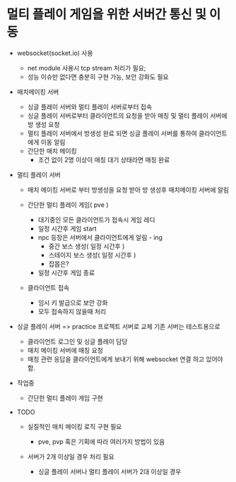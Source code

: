 # 멀티 플레이 게임을 위한 서버간 통신 및 이동
+ websocket(socket.io) 사용
    + net module 사용시 tcp stream 처리가 필요;
    + 성능 이슈만 없다면 충분히 구현 가능, 보안 강화도 필요
    
+ 매치메이킹 서버
    + 싱글 플레이 서버와 멀티 플레이 서버로부터 접속
    + 싱글 플레이 서버로부터 클라이언트의 요청을 받아 매칭 및 멀티 플레이 서버에 방 생성 요청
    + 멀티 플레이 서버에서 방생성 완료 되면 싱글 플레이 서버를 통하여 클라이언트에게 이동 알림
    + 간단한 매치 메이킹 
        + 조건 없이 2명 이상이 매칭 대기 상태라면 매칭 완료

+ 멀티 플레이 서버
    + 매치 메이킹 서버로 부터 방생성을 요청 받아 방 생성후 매치메이킹 서버에 알림

    + 간단한 멀티 플레이 게임( pve )
        + 대기중인 모든 클라이언트가 접속시 게임 레디
        + 일정 시간후 게임 start
        + npc 등장은 서버에서 클라이언트에게 알림 - ing
            + 중간 보스 생성( 일정 시간후 ) 
            + 스테이지 보스 생성( 일정 시간후 ) 
            + 잡몹은?            
        + 일정 시간후 게임 종료

    + 클라이언트 접속
        + 임시 키 발급으로 보안 강화
        + 모두 접속하지 않을때 처리


+ 싱글 플레이 서버 => practice 프로젝트 서버로 교체 기존 서버는 테스트용으로
    + 클라이언트 로그인 및 싱글 플레이 담당
    + 매치 메이킹 서버에 매칭 요청
    + 매칭 관련 응답을 클라이언트에게 보내기 위해 websocket 연결 하고 있어야 함.

+ 작업중
    + 간단한 멀티 플레이 게임 구현

+ TODO
    + 실질적인 매치 메이킹 로직 구현 필요
        + pve, pvp 혹은 기획에 따라 여러가지 방법이 있음

    + 서버가 2개 이상일 경우 처리 필요
        + 싱글 플레이 서버나 멀티 플레이 서버가 2대 이상일 경우